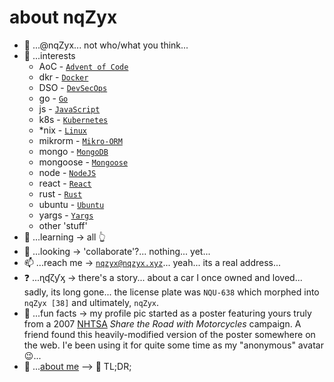 # about nqZyx

- 👋 ...@nqZyx... not who/what you think...
- 👀 ...interests 
  - AoC - [`Advent of Code`](https://adventofcode.com)
  - dkr - [`Docker`](https://docker.com)
  - DSO - [`DevSecOps`](https://www.devsecops.org)
  - go - [`Go`](https://go.dev)
  - js - [`JavaScript`](https://developer.mozilla.org/en-US/docs/Web/JavaScript)
  - k8s - [`Kubernetes`](https://kubernetes.io)
  - *nix - [`Linux`](https://www.linux.org)
  - mikrorm - [`Mikro-ORM`](https://mikro-orm.io)
  - mongo - [`MongoDB`](https://www.mongodb.com)
  - mongoose - [`Mongoose`](https://mongoosejs.com/)
  - node - [`NodeJS`](https://nodejs.org)
  - react - [`React`](https://react.dev)
  - rust - [`Rust`](https://rust-lang.org)
  - ubuntu - [`Ubuntu`](https://ubuntu.com)
  - yargs - [`Yargs`](https://yargs.js.org)
  - other 'stuff'
- 🌱 ...learning -> all 👆 
- 💞️ ...looking -> 'collaborate'?... nothing... yet...
- 📫 ...reach me -> [`nqzyx@nqzyx.xyz`](mailto:nqzyx@nqzyx.xyz)... yeah... its a real address...
- ❓ ...ɳʠζƴᶍ -> there's a story... about a car I once owned and loved... sadly, its long gone... the license plate was `NQU-638` which morphed into `nqZyx [38]` and ultimately, `nqZyx`.
- 🤣 ...fun facts -> my profile pic started as a poster featuring yours truly from a 2007 [NHTSA](https://nhtsa.gov) *Share the Road with Motorcycles* campaign. A friend found this heavily-modified version of the poster somewhere on the web. I'e been using it for quite some time as my "anonymous" avatar 😉...
- 📖 ...[about me](ABOUTME.md) --> 🚫 TL;DR;
<!---
nqzyx/nqzyx is a ✨ special ✨ repository because its `README.md` (this file) appears on your GitHub profile.
You can click the Preview link to take a look at your changes.
--->
